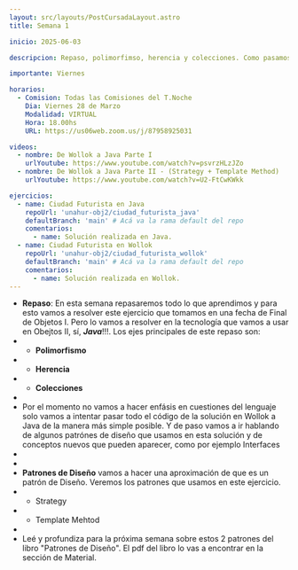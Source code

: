 ```yaml
---
layout: src/layouts/PostCursadaLayout.astro
title: Semana 1

inicio: 2025-06-03

descripcion: Repaso, polimorfimso, herencia y colecciones. Como pasamos de Wollok a Java.

importante: Viernes

horarios:
  - Comision: Todas las Comisiones del T.Noche
    Dia: Viernes 28 de Marzo
    Modalidad: VIRTUAL
    Hora: 18.00hs
    URL: https://us06web.zoom.us/j/87958925031

videos:
  - nombre: De Wollok a Java Parte I
    urlYoutube: https://www.youtube.com/watch?v=psvrzHLzJZo
  - nombre: De Wollok a Java Parte II - (Strategy + Template Method)
    urlYoutube: https://www.youtube.com/watch?v=U2-FtCwKWkk

ejercicios:
  - name: Ciudad Futurista en Java
    repoUrl: 'unahur-obj2/ciudad_futurista_java'
    defaultBranch: 'main' # Acá va la rama default del repo
    comentarios:
      - name: Solución realizada en Java.
  - name: Ciudad Futurista en Wollok
    repoUrl: 'unahur-obj2/ciudad_futurista_wollok'
    defaultBranch: 'main' # Acá va la rama default del repo
    comentarios:
      - name: Solución realizada en Wollok.
---
```


- **Repaso**: En esta semana repasaremos todo lo que aprendimos y para esto vamos a resolver este ejercicio que tomamos en una fecha de Final de Objetos I. Pero lo vamos a resolver en la tecnología que vamos a usar en Obejtos II, sí, **_Java_**!!!. Los ejes principales de este repaso son:
- - **Polimorfismo**
- - **Herencia**
- - **Colecciones**
-
- Por el momento no vamos a hacer enfásis en cuestiones del lenguaje solo vamos a intentar pasar todo el código de la solución en Wollok a Java de la manera más simple posible. Y de paso vamos a ir hablando de algunos patrónes de diseño que usamos en esta solución y de conceptos nuevos que pueden aparecer, como por ejemplo Interfaces
-
-
- **Patrones de Diseño** vamos a hacer una aproximación de que es un patrón de Diseño. Veremos los patrones que usamos en este ejercicio.
- - Strategy
- - Template Mehtod
-
- Leé y profundiza para la próxima semana sobre estos 2 patrones del libro "Patrones de Diseño". El pdf del libro lo vas a encontrar en la sección de Material.
